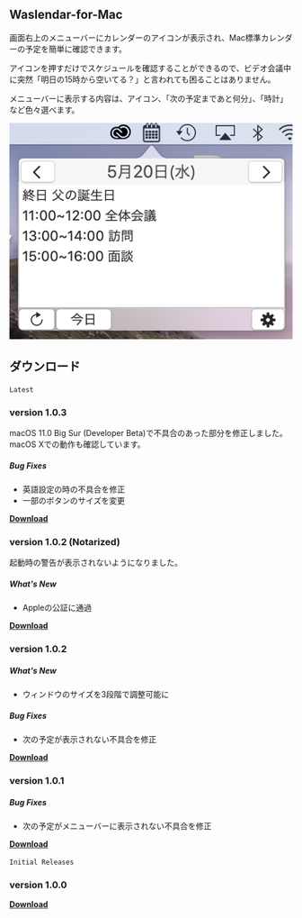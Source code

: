 ## Waslendar-for-Mac
画面右上のメニューバーにカレンダーのアイコンが表示され、Mac標準カレンダーの予定を簡単に確認できます。
<!--more-->
アイコンを押すだけでスケジュールを確認することができるので、ビデオ会議中に突然「明日の15時から空いてる？」と言われても困ることはありません。

メニューバーに表示する内容は、アイコン、「次の予定まであと何分」、「時計」など色々選べます。

![ss](./images/ss.png)

## ダウンロード

`Latest`
### version 1.0.3
macOS 11.0 Big Sur (Developer Beta)で不具合のあった部分を修正しました。
macOS Xでの動作も確認しています。
##### Bug Fixes
- 英語設定の時の不具合を修正
- 一部のボタンのサイズを変更

[**Download**](https://github.com/Luke-1220/Waslendar-for-Mac/releases/download/v1.0.3/Waslendar_ver.1.0.3.zip)

### version 1.0.2 (Notarized)
起動時の警告が表示されないようになりました。
##### What's New
- Appleの公証に通過

[**Download**](https://github.com/Luke-1220/Waslendar-for-Mac/releases/download/v1.0.2n/Waslendar_ver.1.0.2_new.dmg)

### version 1.0.2

##### What's New
- ウィンドウのサイズを3段階で調整可能に
##### Bug Fixes
- 次の予定が表示されない不具合を修正

[**Download**](https://github.com/Luke-1220/Waslendar-for-Mac/releases/download/v1.0.2/Waslendar_ver.1.0.2.dmg)

### version 1.0.1

##### Bug Fixes
- 次の予定がメニューバーに表示されない不具合を修正

[**Download**](https://github.com/Luke-1220/Waslendar-for-Mac/releases/download/v1.0.1/Waslendar_ver.1.0.1.dmg)

`Initial Releases`
### version 1.0.0

[**Download**](https://github.com/Luke-1220/Waslendar-for-Mac/releases/download/v1.0.0/Waslendar_ver.1.0.0.dmg)
